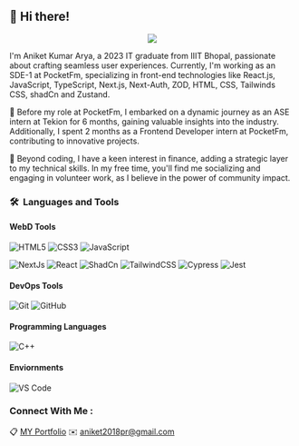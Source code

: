 ## 👋 Hi there!
<!-- 
- 🔭 I’m a pre-final year student, currently pursuing my B.Tech at IIIT Bhopal
- 🌱 I’m a Frontend Devloper
- :clipboard: [MY Portfolio](https://itsakarya.github.io/MY_Porfolio/)
- :envelope: Reach out to me at : aniket2018pr@gmail.com 


 -->
<!--
**itsakarya/itsakarya** is a ✨ _special_ ✨ repository because its `README.md` (this file) appears on your GitHub profile.

Here are some ideas to get you started:

- 🔭 I’m currently working on ...
- 🌱 I’m currently learning ...
- 👯 I’m looking to collaborate on ...
- 🤔 I’m looking for help with ...
- 💬 Ask me about ...
- 📫 How to reach me: ...
- 😄 Pronouns: ...
- ⚡ Fun fact: ...
<h1 align="center">This is Aniket Kumar Arya</h1>
<h3 align="center">Indian Institue of Information Technology, Bhopal</h3>
<h3 align="center"> Information Technology </h3>
-->
<p align="center">
   <img src="https://komarev.com/ghpvc/?username=itsakarya&color=blueviolet&style=flat">
</p>


I'm Aniket Kumar Arya, a 2023 IT graduate from IIIT Bhopal, passionate about crafting seamless user experiences. Currently, I'm working as an SDE-1 at PocketFm, specializing in front-end technologies like React.js, JavaScript, TypeScript, Next.js, Next-Auth, ZOD, HTML, CSS, Tailwinds CSS, shadCn and Zustand.

🚀 Before my role at PocketFm, I embarked on a dynamic journey as an ASE intern at Tekion for 6 months, gaining valuable insights into the industry. Additionally, I spent 2 months as a Frontend Developer intern at PocketFm, contributing to innovative projects.

💼 Beyond coding, I have a keen interest in finance, adding a strategic layer to my technical skills. In my free time, you'll find me socializing and engaging in volunteer work, as I believe in the power of community impact.


### 🛠 &nbsp;Languages and Tools

#### WebD Tools

![HTML5](https://img.shields.io/badge/-HTML5-%23E44D27?style=for-the-badge&logo=html5&logoColor=ffffff)
![CSS3](https://img.shields.io/badge/-CSS3-%231572B6?style=for-the-badge&logo=css3)
![JavaScript](https://img.shields.io/badge/-JavaScript-%23F7DF1C?style=for-the-badge&logo=javascript&logoColor=000000&labelColor=%23F7DF1C&color=%23FFCE5A)
<!-- ![Npm](https://img.shields.io/badge/-npm-CB3837?style=for-the-badge&logo=npm)

![MongoDB](https://img.shields.io/badge/MongoDB-4EA94B?style=for-the-badge&logo=mongodb&logoColor=white)
![Express](https://img.shields.io/badge/Express.js-000000?style=for-the-badge&logo=express&logoColor=white)
![React](https://img.shields.io/badge/React-20232A?style=for-the-badge&logo=react&logoColor=61DAFB)-->
![NextJs](https://img.shields.io/badge/next.js-000000?style=for-the-badge&logo=nextdotjs&logoColor=white) 
![React](https://img.shields.io/badge/React-20232A?style=for-the-badge&logo=react&logoColor=61DAFB)
![ShadCn](https://img.shields.io/badge/shadcn%2Fui-000?logo=shadcnui&logoColor=fff&style=for-the-badge)
![TailwindCSS](https://img.shields.io/badge/Tailwind_CSS-grey?style=for-the-badge&logo=tailwind-css&logoColor=38B2AC)
![Cypress](https://img.shields.io/badge/Cypress-17202C?style=for-the-badge&logo=cypress&logoColor=white)
![Jest](https://img.shields.io/badge/Jest-323330?style=for-the-badge&logo=Jest&logoColor=white)

<!--
#### Clouds

![GCP](https://img.shields.io/badge/Google_Cloud-4285F4?style=for-the-badge&logo=google-cloud&logoColor=white) -->

#### DevOps Tools

![Git](https://img.shields.io/badge/-Git-%23F05032?style=for-the-badge&logo=git&logoColor=%23ffffff)
![GitHub](https://img.shields.io/badge/-GitHub-181717?style=for-the-badge&logo=github)

#### Programming Languages
![C++](https://img.shields.io/badge/C%2B%2B-00599C?style=for-the-badge&logo=c%2B%2B&logoColor=white)

#### Enviornments

![VS Code](http://img.shields.io/badge/-VS%20Code-007ACC?style=for-the-badge&logo=visual-studio-code&logoColor=ffffff)
<!-- ![Postman](https://img.shields.io/badge/Postman-FF6C37?style=for-the-badge&logo=Postman&logoColor=white) -->

### Connect With Me :

:clipboard: [MY Portfolio](https://itsakarya.github.io/MY_Porfolio/)
:envelope: aniket2018pr@gmail.com 
